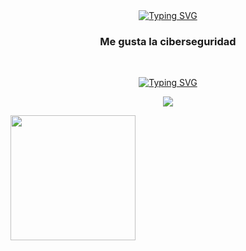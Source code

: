 <div id="header" align="center">
    <!--<img src="https://media.giphy.com/media/IcJ6n6VJNjRNS/giphy.gif" width="200"/>-->
    <a href="https://git.io/typing-svg"><img src="https://readme-typing-svg.herokuapp.com?font=Fira+Code&weight=700&size=30&pause=1000&color=FFC4C4&center=true&width=435&lines=Hi%2C+I'm+Farcy+Acosta" alt="Typing SVG" /></a>
    <h3 align="center">Me gusta la ciberseguridad</h3>
</div>

<br>


<p align="center">
<a href="https://git.io/typing-svg"><img src="https://readme-typing-svg.herokuapp.com?font=Fira+Code&weight=700&size=23&duration=1&pause=1000&color=FFC4C4&center=true&width=435&lines=<Skills>" alt="Typing SVG" /></a>
</p> 
<p align="center"><a href="https://skillicons.dev"><img src="https://skillicons.dev/icons?i=linux,bash,git" /></a></p>
<img src="https://media.giphy.com/media/IcJ6n6VJNjRNS/giphy.gif" width="200"/>
